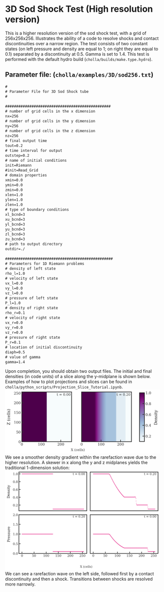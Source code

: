 # 3D Sod Shock Test (High resolution version)
This is a higher resolution version of the sod shock test, with a grid of 256x256x256.
Illustrates the ability of a code to resolve shocks and contact discontinuities over a narrow region. The test consists of two constant states (on left pressure and density are equal to 1; on right they are equal to 0.1) separated by a discontinuity at 0.5. Gamma is set to 1.4. This test is performed with the default hydro build (`cholla/builds/make.type.hydro`).
## Parameter file: (`cholla/examples/3D/sod256.txt`)
```
#
# Parameter File for 3D Sod Shock tube
#

################################################
# number of grid cells in the x dimension
nx=256
# number of grid cells in the y dimension
ny=256
# number of grid cells in the z dimension
nz=256
# final output time
tout=0.2
# time interval for output
outstep=0.2
# name of initial conditions
init=Riemann
#init=Read_Grid
# domain properties
xmin=0.0
ymin=0.0
zmin=0.0
xlen=1.0
ylen=1.0
zlen=1.0
# type of boundary conditions
xl_bcnd=3
xu_bcnd=3
yl_bcnd=3
yu_bcnd=3
zl_bcnd=3
zu_bcnd=3
# path to output directory
outdir=./

#################################################
# Parameters for 1D Riemann problems
# density of left state
rho_l=1.0
# velocity of left state
vx_l=0.0
vy_l=0.0
vz_l=0.0
# pressure of left state
P_l=1.0
# density of right state
rho_r=0.1
# velocity of right state
vx_r=0.0
vy_r=0.0
vz_r=0.0
# pressure of right state
P_r=0.1
# location of initial discontinuity
diaph=0.5
# value of gamma
gamma=1.4
```
Upon completion, you should obtain two output files. The initial and final densities (in code units) of a slice along the y-midplane is shown below. Examples of how to plot projections and slices can be found in `cholla/python_scripts/Projection_Slice_Tutorial.ipynb`.  
<img src="./images/sod256_density_xz.png" alt="Two 2D histograms side by side, showing density of cells in the z direction vs cells in x direction. The leftmost is the initial density plot with a constant density of 1 throughout all 256 y cells between x-cells 0 through 128 and a constant density of 0.1 between x cells 128 through 256. The rightmost plot is the final density plot at t = 0.20 with a nonconstant density in x and constant density in z. A density of 1 transitions abruptly to a density 0.8 around x = 70 cells, then gradually lessens to 0.6 around x = 125 cells. An abrupt change occurs at x = 170 cells to a density of 0.3 and the final abrupt transition is at x = 225 cells to a density of 0.2" width="1200" />  
We see a smoother density gradient within the rarefaction wave due to the higher resolution.
A skewer in x along the y and z midplanes yields the traditional 1-dimension solution:  
<img src="./images/sod256_density_x.png" alt="On top are two scatter plots side by side of density vs cells in the x direction. The leftmost is the initial density plot with a density of 1 between x-cells 0 through 128 and a density of 0.1 between x cells 128 through 256. The rightmost plot is the final density plot at t = 0.20. A density of 1 transitions abruptly to a density 0.8 around x = 70 cells, then gradually lessens to 0.6 around x = 125 cells. An abrupt change occurs at x = 170 cells to a density of 0.3 and the final abrupt transition is at x = 225 cells to a density of 0.2. Below is two scatter plots side by side of pressure vs cells in the x direction. The leftmost plot is the initial pressure function of 1 from cells 0 to 128 and 0.1 from cells 128 to 256. The rightmost plot is the final pressure function, which is at 1 from 0 to 80 cells where is gradually decreases to 0.3 around x=125 cells. It is constant here until around x = 225 cells where it discontinuously jumps to a 0.2." width="1200" />  
We can see a rarefaction wave on the left side, followed first by a contact discontinuity and then a shock. Transitions between shocks are resolved more narrowly. 
